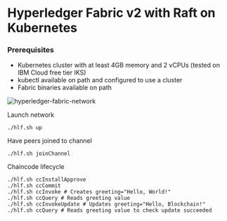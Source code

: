 # Hyperledger Fabric v2 with Raft on Kubernetes

### Prerequisites
- Kubernetes cluster with at least 4GB memory and 2 vCPUs (tested on IBM Cloud free tier IKS)
- kubectl available on path and configured to use a cluster
- Fabric binaries available on path



![hyperledger-fabric-network](http://www.plantuml.com/plantuml/proxy?src=https://raw.githubusercontent.com/blockchaind/pumls/master/blockchain/hlf-k8s.puml)


Launch network
```
./hlf.sh up
```

Have peers joined to channel

```
./hlf.sh joinChannel
```

Chaincode lifecycle
```
./hlf.sh ccInstallApprove
./hlf.sh ccCommit
./hlf.sh ccInvoke # Creates greeting="Hello, World!"
./hlf.sh ccQuery # Reads greeting value
./hlf.sh ccInvokeUpdate # Updates greeting="Hello, Blockchain!"
./hlf.sh ccQuery # Reads greeting value to check update succeeded
```
